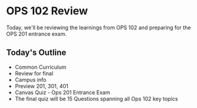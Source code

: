 # OPS 102 Review

Today, we'll be reviewing the learnings from OPS 102 and preparing for the OPS 201 entrance exam.

## Today's Outline

- Common Curriculum
- Review for final
- Campus info
- Preview 201, 301, 401
- Canvas Quiz - Ops 201 Entrance Exam
- The final quiz will be 15 Questions spanning all Ops 102 key topics
